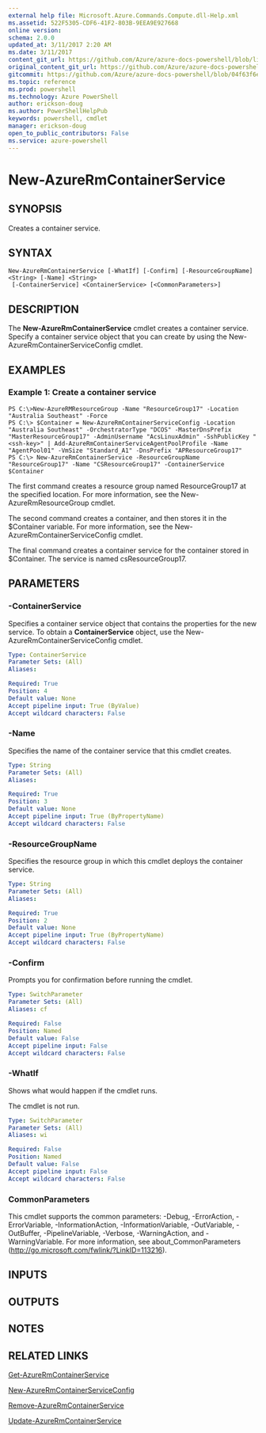 ```yaml
---
external help file: Microsoft.Azure.Commands.Compute.dll-Help.xml
ms.assetid: 522F5305-CDF6-41F2-803B-9EEA9E927668
online version: 
schema: 2.0.0
updated_at: 3/11/2017 2:20 AM
ms.date: 3/11/2017
content_git_url: https://github.com/Azure/azure-docs-powershell/blob/live/azureps-cmdlets-docs/ResourceManager/AzureRM.Compute/v2.8.0/New-AzureRmContainerService.md
original_content_git_url: https://github.com/Azure/azure-docs-powershell/blob/live/azureps-cmdlets-docs/ResourceManager/AzureRM.Compute/v2.8.0/New-AzureRmContainerService.md
gitcommit: https://github.com/Azure/azure-docs-powershell/blob/04f63f6e685743ace2c57eb157574e34e8610b1c/azureps-cmdlets-docs/ResourceManager/AzureRM.Compute/v2.8.0/New-AzureRmContainerService.md
ms.topic: reference
ms.prod: powershell
ms.technology: Azure PowerShell
author: erickson-doug
ms.author: PowerShellHelpPub
keywords: powershell, cmdlet
manager: erickson-doug
open_to_public_contributors: False
ms.service: azure-powershell
---
```


# New-AzureRmContainerService

## SYNOPSIS
Creates a container service.

## SYNTAX

```
New-AzureRmContainerService [-WhatIf] [-Confirm] [-ResourceGroupName] <String> [-Name] <String>
 [-ContainerService] <ContainerService> [<CommonParameters>]
```

## DESCRIPTION
The **New-AzureRmContainerService** cmdlet creates a container service.
Specify a container service object that you can create by using the New-AzureRmContainerServiceConfig cmdlet.

## EXAMPLES

### Example 1: Create a container service
```
PS C:\>New-AzureRMResourceGroup -Name "ResourceGroup17" -Location "Australia Southeast" -Force
PS C:\> $Container = New-AzureRmContainerServiceConfig -Location "Australia Southeast" -OrchestratorType "DCOS" -MasterDnsPrefix "MasterResourceGroup17" -AdminUsername "AcsLinuxAdmin" -SshPublicKey "<ssh-key>" | Add-AzureRmContainerServiceAgentPoolProfile -Name "AgentPool01" -VmSize "Standard_A1" -DnsPrefix "APResourceGroup17"
PS C:\> New-AzureRmContainerService -ResourceGroupName "ResourceGroup17" -Name "CSResourceGroup17" -ContainerService $Container
```

The first command creates a resource group named ResourceGroup17 at the specified location.
For more information, see the New-AzureRmResourceGroup cmdlet.

The second command creates a container, and then stores it in the $Container variable.
For more information, see the New-AzureRmContainerServiceConfig cmdlet.

The final command creates a container service for the container stored in $Container.
The service is named csResourceGroup17.

## PARAMETERS

### -ContainerService
Specifies a container service object that contains the properties for the new service.
To obtain a **ContainerService** object, use the New-AzureRmContainerServiceConfig cmdlet.

```yaml
Type: ContainerService
Parameter Sets: (All)
Aliases: 

Required: True
Position: 4
Default value: None
Accept pipeline input: True (ByValue)
Accept wildcard characters: False
```

### -Name
Specifies the name of the container service that this cmdlet creates.

```yaml
Type: String
Parameter Sets: (All)
Aliases: 

Required: True
Position: 3
Default value: None
Accept pipeline input: True (ByPropertyName)
Accept wildcard characters: False
```

### -ResourceGroupName
Specifies the resource group in which this cmdlet deploys the container service.

```yaml
Type: String
Parameter Sets: (All)
Aliases: 

Required: True
Position: 2
Default value: None
Accept pipeline input: True (ByPropertyName)
Accept wildcard characters: False
```

### -Confirm
Prompts you for confirmation before running the cmdlet.

```yaml
Type: SwitchParameter
Parameter Sets: (All)
Aliases: cf

Required: False
Position: Named
Default value: False
Accept pipeline input: False
Accept wildcard characters: False
```

### -WhatIf
Shows what would happen if the cmdlet runs.

The cmdlet is not run.

```yaml
Type: SwitchParameter
Parameter Sets: (All)
Aliases: wi

Required: False
Position: Named
Default value: False
Accept pipeline input: False
Accept wildcard characters: False
```

### CommonParameters
This cmdlet supports the common parameters: -Debug, -ErrorAction, -ErrorVariable, -InformationAction, -InformationVariable, -OutVariable, -OutBuffer, -PipelineVariable, -Verbose, -WarningAction, and -WarningVariable. For more information, see about_CommonParameters (http://go.microsoft.com/fwlink/?LinkID=113216).

## INPUTS

## OUTPUTS

## NOTES

## RELATED LINKS

[Get-AzureRmContainerService](xref:ResourceManager/AzureRM.Compute/v2.8.0/Get-AzureRmContainerService.md)

[New-AzureRmContainerServiceConfig](xref:ResourceManager/AzureRM.Compute/v2.8.0/New-AzureRmContainerServiceConfig.md)

[Remove-AzureRmContainerService](xref:ResourceManager/AzureRM.Compute/v2.8.0/Remove-AzureRmContainerService.md)

[Update-AzureRmContainerService](xref:ResourceManager/AzureRM.Compute/v2.8.0/Update-AzureRmContainerService.md)


